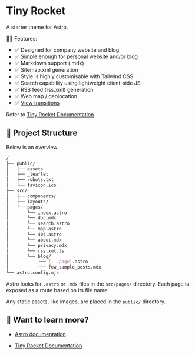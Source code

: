 # Tiny Rocket

A starter theme for Astro.

🧑‍🚀 Features:

- ✅ Designed for company website and blog
- ✅ Simple enough for personal website and/or blog
- ✅ Markdown support (.mdx)
- ✅ Sitemap.xml generation
- ✅ Style is highly customisable with Tailwind CSS
- ✅ Search capability using lightweight client-side JS
- ✅ RSS feed (rss.xml) generation
- ✅ Web map / geolocation
- ✅ [View transitions](https://docs.astro.build/en/guides/view-transitions/)

Refer to [Tiny Rocket Documentation](https://tinyrocket.pages.dev/doc).

## 🚀 Project Structure

Below is an overview.

```bash
/
├── public/
│   ├── assets
│   ├── _leaflet
│   ├── robots.txt
│   └── favicon.ico
├── src/
│   ├── components/
│   ├── layouts/
│   └── pages/
│       └── index.astro
│       └── doc.mdx
│       └── search.astro
│       └── map.astro
│       └── 404.astro
│       └── about.mdx
│       └── privacy.mdx
│       └── rss.xml.ts
│       └── blog/
│           └── [...page].astro
│           └── few_sample_posts.mdx
└── astro.config.mjs
```

Astro looks for `.astro` or `.mdx` files in the `src/pages/` directory. Each page is exposed as a route based on its file name.

Any static assets, like images, are placed in the `public/` directory.

## 👀 Want to learn more?

- [Astro documentation](https://docs.astro.build/en/getting-started/)

- [Tiny Rocket Documentation](https://tinyrocket.pages.dev/doc)
